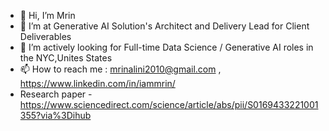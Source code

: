 - 👋 Hi, I’m Mrin
- 👀 I’m at Generative AI Solution's Architect and Delivery Lead for Client Deliverables
- 💞️ I’m actively looking for Full-time Data Science / Generative AI roles in the NYC,Unites States
- 📫 How to reach me : mrinalini2010@gmail.com , https://www.linkedin.com/in/iammrin/
- Research paper - https://www.sciencedirect.com/science/article/abs/pii/S0169433221001355?via%3Dihub

<!---
mrinalinigarg/mrinalinigarg is a ✨ special ✨ repository because its `README.md` (this file) appears on your GitHub profile.
You can click the Preview link to take a look at your changes.
--->
